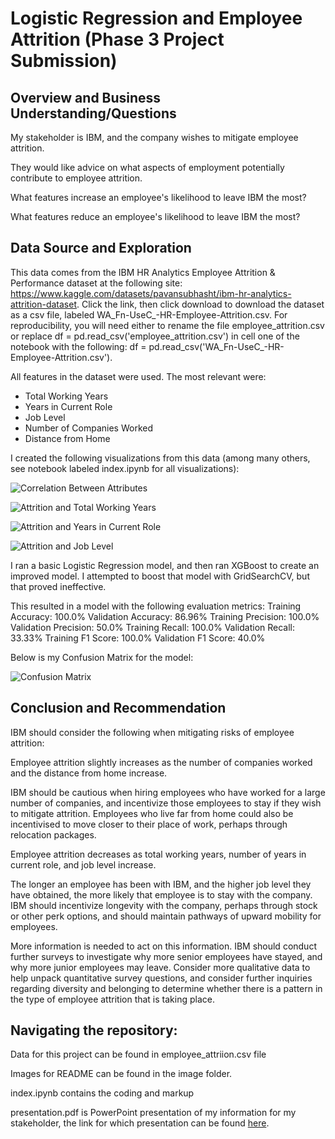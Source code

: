 # Logistic Regression and Employee Attrition (Phase 3 Project Submission)

## Overview and Business Understanding/Questions

My stakeholder is IBM, and the company wishes to mitigate employee attrition.  

They would like advice on what aspects of employment potentially contribute to employee attrition.

What features increase an employee's likelihood to leave IBM the most?

What features reduce an employee's likelihood to leave IBM the most?

## Data Source and Exploration

This data comes from the IBM HR Analytics Employee Attrition & Performance dataset at the following site: https://www.kaggle.com/datasets/pavansubhasht/ibm-hr-analytics-attrition-dataset.  Click the link, then click download to download the dataset as a csv file, labeled WA_Fn-UseC_-HR-Employee-Attrition.csv.  For reproducibility, you will need either to rename the file employee_attrition.csv or replace df = pd.read_csv('employee_attrition.csv') in cell one of the notebook with the following: df = pd.read_csv('WA_Fn-UseC_-HR-Employee-Attrition.csv'). 

All features in the dataset were used. The most relevant were:
* Total Working Years
* Years in Current Role
* Job Level
* Number of Companies Worked
* Distance from Home


I created the following visualizations from this data (among many others, see notebook labeled index.ipynb for all visualizations):

![Correlation Between Attributes](https://github.com/clarkkon/IBM-Employee-Attrition-Logistic-Regression/assets/98120389/5a3ba293-74e1-48b9-86c8-889dca3eadc5)

![Attrition and Total Working Years](https://github.com/clarkkon/IBM-Employee-Attrition-Logistic-Regression/assets/98120389/990b1d76-f550-45eb-a987-3e5554ffd203)

![Attrition and Years in Current Role](https://github.com/clarkkon/IBM-Employee-Attrition-Logistic-Regression/assets/98120389/1486a931-7011-4ec2-a952-9f07804d76d7)

![Attrition and Job Level](https://github.com/clarkkon/IBM-Employee-Attrition-Logistic-Regression/assets/98120389/17ae2068-58b5-41f6-9fd3-da9f0eb0cf27)

I ran a basic Logistic Regression model, and then ran XGBoost to create an improved model. I attempted to boost that model with GridSearchCV, but that proved ineffective.

This resulted in a model with the following evaluation metrics:
Training Accuracy: 100.0%
Validation Accuracy: 86.96%
Training Precision: 100.0%
Validation Precision: 50.0%
Training Recall: 100.0%
Validation Recall: 33.33%
Training F1 Score: 100.0%
Validation F1 Score: 40.0%

Below is my Confusion Matrix for the model:

![Confusion Matrix](https://github.com/clarkkon/IBM-Employee-Attrition-Logistic-Regression/assets/98120389/5e176215-4101-4399-b22d-e3849c37cdce)

## Conclusion and Recommendation

IBM should consider the following when mitigating risks of employee attrition:

Employee attrition slightly increases as the number of companies worked and the distance from home increase. 

IBM should be cautious when hiring employees who have worked for a large number of companies, and incentivize those employees to stay if they wish to mitigate attrition.  Employees who live far from home could also be incentivised to move closer to their place of work, perhaps through relocation packages.  

Employee attrition decreases as total working years, number of years in current role, and job level increase. 

The longer an employee has been with IBM, and the higher job level they have obtained, the more likely that employee is to stay with the company. IBM should incentivize longevity with the company, perhaps through stock or other perk options, and should maintain pathways of upward mobility for employees. 

More information is needed to act on this information. IBM should conduct further surveys to investigate why more senior employees have stayed, and why more junior employees may leave. Consider more qualitative data to help unpack quantitative survey questions, and consider further inquiries regarding diversity and belonging to determine whether there is a pattern in the type of employee attrition that is taking place. 


## Navigating the repository:

Data for this project can be found in employee_attriion.csv file

Images for README can be found in the image folder.

index.ipynb contains the coding and markup

presentation.pdf is PowerPoint presentation of my information for my stakeholder, the link for which presentation can be found [here](https://docs.google.com/presentation/d/1cg4bz9WO3JMktPdvxqbhGGsCYClR589xYYdrvFqUKxY/edit?usp=sharing).

